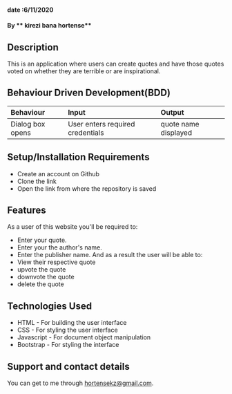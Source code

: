 #### date :6/11/2020
#### By ** kirezi bana hortense**
## Description
This is an application where users can create quotes and have those quotes voted on whether they are terrible or are inspirational.  
## Behaviour Driven Development(BDD)
|Behaviour| Input| Output|
|:--------|:-----|:------|
|Dialog box opens| User enters required credentials| quote name displayed|
## Setup/Installation Requirements
* Create an account on Github
* Clone the link
* Open the link from where the repository is saved
## Features
As a user of this website you'll be required to:
* Enter your quote.
* Enter your the author's name.
* Enter the publisher name.
And as a result the user will be able to:
* View their respective quote
* upvote the quote
* downvote the quote
* delete the quote

## Technologies Used
* HTML - For building the user interface
* CSS - For styling the user interface
* Javascript - For document object manipulation
* Bootstrap - For styling the interface

## Support and contact details
You can get to me through hortensekz@gmail.com.

